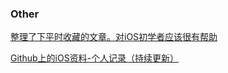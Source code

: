 ### Other
[整理了下平时收藏的文章。对iOS初学者应该很有帮助](https://github.com/JanzTam/iOS-blog-acticle/blob/master/acticles.md)

[Github上的iOS资料-个人记录（持续更新）](https://github.com/JanzTam/MyGithubMark)

